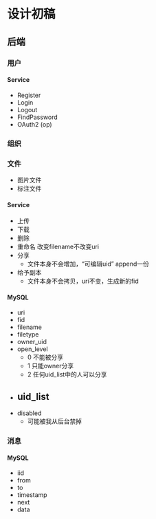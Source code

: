 # 设计初稿

## 后端

### 用户

#### Service
- Register
- Login
- Logout
- FindPassword
- OAuth2 (op)
### 组织

### 文件
- 图片文件
- 标注文件
#### Service
- 上传
- 下载
- 删除
- 重命名
  改变filename不改变uri
- 分享
  - 文件本身不会增加，“可编辑uid” append一份
- 给予副本
  - 文件本身不会拷贝，uri不变，生成新的fid
#### MySQL
- uri
- fid
- filename
- filetype
- owner_uid
- open_level
  - 0 不能被分享
  - 1 只能owner分享
  - 2 任何uid_list中的人可以分享
- uid_list
  - 
- disabled
  - 可能被我从后台禁掉

### 消息
#### MySQL
- iid
- from
- to
- timestamp
- next
- data




























